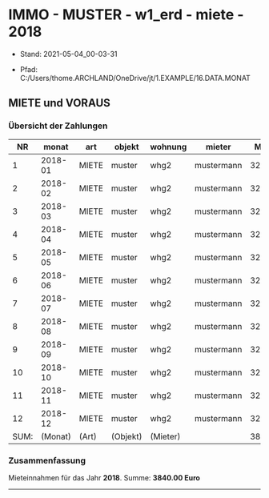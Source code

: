 ﻿# IMMO - MUSTER - w1_erd - miete - 2018


* Stand: 2021-05-04_00-03-31

* Pfad: C:/Users/thome.ARCHLAND/OneDrive/jt/1.EXAMPLE/16.DATA.MONAT

## MIETE und VORAUS


### Übersicht der Zahlungen


| NR   | monat   | art   | objekt   | wohnung  | mieter     | MIETE   | VORAUS  | ZAHLUNG | 
|------|---------|-------|----------|----------|------------|---------|---------|---------|
| 1    | 2018-01 | MIETE | muster   | whg2     | mustermann | 320,00  | 100,00  | 420,00  | 
| 2    | 2018-02 | MIETE | muster   | whg2     | mustermann | 320,00  | 100,00  | 420,00  | 
| 3    | 2018-03 | MIETE | muster   | whg2     | mustermann | 320,00  | 100,00  | 420,00  | 
| 4    | 2018-04 | MIETE | muster   | whg2     | mustermann | 320,00  | 100,00  | 420,00  | 
| 5    | 2018-05 | MIETE | muster   | whg2     | mustermann | 320,00  | 100,00  | 420,00  | 
| 6    | 2018-06 | MIETE | muster   | whg2     | mustermann | 320,00  | 100,00  | 420,00  | 
| 7    | 2018-07 | MIETE | muster   | whg2     | mustermann | 320,00  | 100,00  | 420,00  | 
| 8    | 2018-08 | MIETE | muster   | whg2     | mustermann | 320,00  | 100,00  | 420,00  | 
| 9    | 2018-09 | MIETE | muster   | whg2     | mustermann | 320,00  | 100,00  | 420,00  | 
| 10   | 2018-10 | MIETE | muster   | whg2     | mustermann | 320,00  | 100,00  | 420,00  | 
| 11   | 2018-11 | MIETE | muster   | whg2     | mustermann | 320,00  | 100,00  | 420,00  | 
| 12   | 2018-12 | MIETE | muster   | whg2     | mustermann | 320,00  | 100,00  | 420,00  | 
| SUM: | (Monat) | (Art) | (Objekt) | (Mieter) |            | 3840,00 | 1200,00 | 5040,00 | 


### Zusammenfassung


Mieteinnahmen für das Jahr __2018__. Summe: __3840.00 Euro__

---

